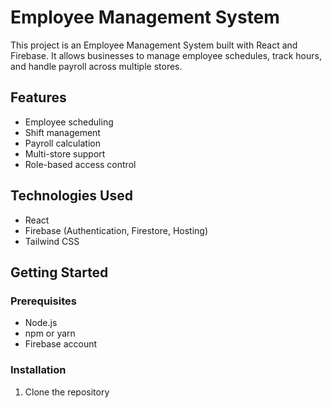 # Employee Management System

This project is an Employee Management System built with React and Firebase. It allows businesses to manage employee schedules, track hours, and handle payroll across multiple stores.

## Features

- Employee scheduling
- Shift management
- Payroll calculation
- Multi-store support
- Role-based access control

## Technologies Used

- React
- Firebase (Authentication, Firestore, Hosting)
- Tailwind CSS

## Getting Started

### Prerequisites

- Node.js
- npm or yarn
- Firebase account

### Installation

1. Clone the repository